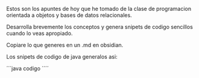 Estos son los apuntes de hoy que he tomado de la clase de programacion orientada a objetos y bases de datos relacionales.

Desarrolla brevemente los conceptos y genera snipets de codigo sencillos cuando lo veas apropiado.

Copiare lo que generes en un .md en obsidian. 

Los snipets de codigo de java generalos asi:

´´´java
codigo
´´´´